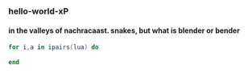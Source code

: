 ### hello-world-xP

#### in the valleys of nachracaast. snakes, but what is blender or bender

```lua
for i,a in ipairs(lua) do
	
end
```

